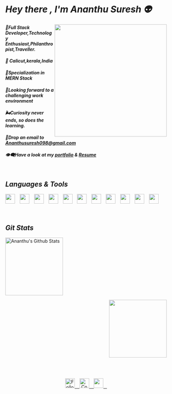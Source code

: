 # ***Hey there , I'm Ananthu Suresh 👽***
 <img src="https://raw.githubusercontent.com/Adam-pw/Adam-pw/main/animation_500_kxa883sd.gif" height="350px" align="right"/>
<p>
  <h4> <i>📌Full Stack Developer,Technology Enthusiast,Philanthropist,Traveller.</i>  </h4>  
  <h4> <i>📍 Calicut,kerala,India</i> </h4>
<h4> <i>🚩Specialization in MERN Stack</i> </h4>
<h4> <i>🌱Looking forward to a challenging
work environment</i> </h4>
<h4> <i> 🌬Curiosity never ends, so does the learning.</i></h4>
<h4> <i> 📩Drop an email to <a href="mailto: ananthusuresh098@gmail.com">Ananthusuresh098@gmail.com</a></i> </h4>
<h4> <i> 👁‍🗨Have a look at my <a href="https://ananthu-portfolio.netlify.app/" target="_blank">portfolio</a> & <a href="https://drive.google.com/file/d/1cfcacR441pShQ14PIbh690f5BROIqnoU/view?usp=sharing">Resume</a></i> </h4>
  </p>
<br/>
<h2><i>Languages & Tools</i></h2>
<p>
<img width="30px" src="https://cdn.jsdelivr.net/gh/devicons/devicon/icons/html5/html5-original.svg"/> &ensp;   
   <img width="30px" src="https://cdn.jsdelivr.net/gh/devicons/devicon/icons/css3/css3-plain.svg" />  &ensp;   
  <img width="30px" src="https://cdn.jsdelivr.net/gh/devicons/devicon/icons/javascript/javascript-original.svg" />  &ensp;   
  <img width="30px" src="https://cdn.jsdelivr.net/gh/devicons/devicon/icons/nodejs/nodejs-original.svg" />  &ensp;   
  <img width="30px" src="https://cdn.jsdelivr.net/gh/devicons/devicon/icons/react/react-original.svg" />  &ensp;   
    <img width="30px" src="https://cdn.jsdelivr.net/gh/devicons/devicon/icons/bootstrap/bootstrap-original.svg" />  &ensp; 
  <img width="30px" src="https://cdn.worldvectorlogo.com/logos/mongodb-icon-1.svg" />  &ensp;  
  <img width="30px" src="https://cdn.worldvectorlogo.com/logos/redux.svg" />  &ensp;
  <img width="30px" src="https://seeklogo.com/images/P/postman-logo-0087CA0D15-seeklogo.com.png" />  &ensp;
  <img width="30px" src="https://upload.wikimedia.org/wikipedia/commons/thumb/9/9a/Visual_Studio_Code_1.35_icon.svg/2048px-Visual_Studio_Code_1.35_icon.svg.png" />  &ensp;
 <img width="30px" src="https://pngimg.com/uploads/wordpress/wordpress_PNG74.png" />
  </p>

<br/>

 <h2><i>Git Stats</i></h2>
  <p align="start">
  <img alt="Ananthu's Github Stats" src="https://github-readme-stats.vercel.app/api?username=AnanthuSuresh098&show_icons=true&theme=panda" height="180px">
  
</p>

<p align="right">
    <img src="https://github-readme-stats.vercel.app/api/top-langs?username=AnanthuSuresh098&langs_count=10&show_icons=true&locale=en&layout=compact&theme=cobalt" height="180px"/>
  </p>
  
  <br/>
  <br/>
  <br/>
  
  <div align="center" >
    <a href="https://twitter.com/Ananthusuresh55">
        <img src="https://raw.githubusercontent.com/Iwi4a/iwi4a/master/assets/twitter.svg" alt="Follow me on twitter" width="30px"> &ensp;
    </a>
     <a href="https://www.linkedin.com/in/ananthu-suresh-2a166921b/">
        <img src="https://raw.githubusercontent.com/Iwi4a/iwi4a/master/assets/linkedin.svg" alt="Connect on Linkedin" width="30px"> &ensp;
    </a>
  <a href="mailto: ananthusuresh098@gmail.com">
     <img src="https://img.icons8.com/fluent/48/000000/gmail.png" width="30px"/> &ensp;
    </a>
</div>



